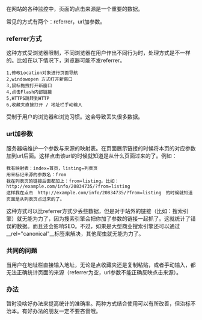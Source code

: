 在网站的各种监控中，页面的点击来源是一个重要的数据。

常见的方式有两个：referrer，url加参数。

### referrer方式 ###

这种方式受浏览器限制，不同浏览器在用户作出不同行为时，处理方式是不一样的。比如在以下情况下，浏览器可能不发referrer。

    1,修改Location对象进行页面导航
    2,windowopen 方式打开新窗口
    3,鼠标拖拽打开新窗口
    4,点击Flash内部链接
    5,HTTPS跳转到HTTP
    6,收藏夹直接打开 / 地址栏手动输入

受制于用户的浏览器和浏览习惯。这会导致丢失很多数据。

### url加参数 ###

服务器端维护一个参数与来源的映射表。在页面展示链接的时候将本页的对应参数加到url后面。这样点击该url的时候就知道是从什么页面过来的了。例如：

    我有映射表：index=首页，listing=列表页
    用来标记来源的参数名：from
    我在列表页的链接后面都加上：from=listing。比如：http://example.com/info/20834735/?from=listing
    这样我在点击　http://example.com/info/20834735/?from=listing　的时候就知道页面是从列表页点过来的了。

这种方式可以比referrer方式少丢些数据，但是对于站外的链接（比如：搜索引擎）就无能为力了，因为搜索引擎会把你加了参数的链接一起抓了。这就统计了错误的数据。而且还会影响SEO。不过，如果是大型商业搜索引擎还可以通过__rel="canonical"__标签来解决，其他爬虫就无能为力了。

### 共同的问题 ###

当用户在地址栏直接输入地址，无论是点收藏夹还是复制粘贴，或者手动输入，都无法正确统计页面的来源（referrer为空，url参数不能正确反映点击来源）。

### 办法 ###

暂时没啥好办法来提高统计的准确率。两种方式结合使用可以有所改善，但治标不治本。有好办法的朋友一定不要吝啬哦。
